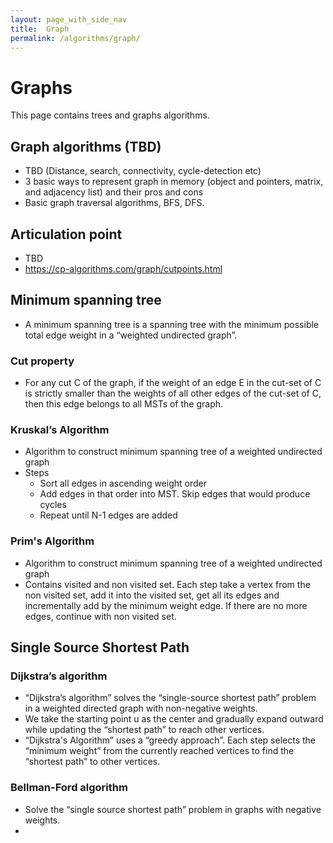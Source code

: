 ```yaml
---
layout: page_with_side_nav
title:  Graph
permalink: /algorithms/graph/
---
```


# Graphs
This page contains trees and graphs algorithms. 

## Graph algorithms (TBD) 
- TBD (Distance, search, connectivity, cycle-detection etc)
- 3 basic ways to represent graph in memory (object and pointers, matrix, and adjacency list) and their pros and cons
- Basic graph traversal algorithms, BFS, DFS.

## Articulation point
- TBD
 - https://cp-algorithms.com/graph/cutpoints.html

 
 ## Minimum spanning tree
-  A minimum spanning tree is a spanning tree with the minimum possible total edge weight in a “weighted undirected graph”.

### Cut property
- For any cut C of the graph, if the weight of an edge E in the cut-set of C is strictly smaller than the weights of all other edges of the cut-set of C, then this edge belongs to all MSTs of the graph.

### Kruskal’s Algorithm
- Algorithm to construct minimum spanning tree of a weighted undirected graph
- Steps
  - Sort all edges in ascending weight order 
  - Add edges in that order into MST. Skip edges that would produce cycles
  - Repeat until N-1 edges are added

### Prim's Algorithm
- Algorithm to construct minimum spanning tree of a weighted undirected graph
- Contains visited and non visited set. Each step take a vertex from the non visited set, add it into the visited set, get all its edges and incrementally add by the minimum weight edge. 
If there are no more edges, continue with non visited set.


## Single Source Shortest Path
### Dijkstra’s algorithm
- “Dijkstra’s algorithm” solves the “single-source shortest path” problem in a weighted directed graph with non-negative weights.
- We take the starting point u as the center and gradually expand outward while updating the “shortest path” to reach other vertices.
- “Dijkstra's Algorithm” uses a “greedy approach”. Each step selects the “minimum weight” from the currently reached vertices to find the “shortest path” to other vertices.

### Bellman-Ford algorithm
- Solve the “single source shortest path” problem in graphs with negative weights.
- 
